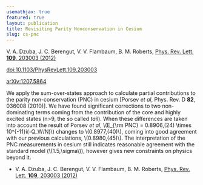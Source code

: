 ```yaml
---
usemathjax: true
featured: true
layout: publication
title: Revisiting Parity Nonconservation in Cesium
slug: cs-pnc
---
```


V. A. Dzuba, J. C. Berengut, V. V. Flambaum, B. M. Roberts, [Phys. Rev. Lett. **109**, 203003 (2012)](http://dx.doi.org/10.1103/PhysRevLett.109.203003)

[doi:10.1103/PhysRevLett.109.203003](http://dx.doi.org/10.1103/PhysRevLett.109.203003)

[arXiv:1207.5864](http://arxiv.org/abs/1207.5864)

We apply the sum-over-states approach to calculate partial contributions to the parity non-conservation (PNC) in cesium [Porsev _et al_, Phys. Rev. D **82**, 036008 (2010)]. We have found significant corrections to two non-dominating terms coming from the contribution of the core and highly excited states (n>9, the so called _tail_). When these differences are taken into account the result of Porsev _et al_,
\\(E_{\rm PNC} = 0.8906\,(24) \times 10^{-11}i(-Q_W/N)\\)
changes to \\(0.8977\,(40)\\), coming into good agreement with our previous calculations, \\(0.8980\,(45)\\). The interpretation of the PNC measurements in cesium still indicates reasonable agreement with the standard model (\\(1.5\,\sigma\\)), however gives new constraints on physics beyond it.

 * V. A. Dzuba, J. C. Berengut, V. V. Flambaum, B. M. Roberts, [Phys. Rev. Lett. **109**, 203003 (2012)](http://dx.doi.org/10.1103/PhysRevLett.109.203003)
